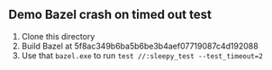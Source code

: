 ## Demo Bazel crash on timed out test

1.  Clone this directory
2.  Build Bazel at 5f8ac349b6ba5b6be3b4aef07719087c4d192088
3.  Use that `bazel.exe` to run `test //:sleepy_test --test_timeout=2`
